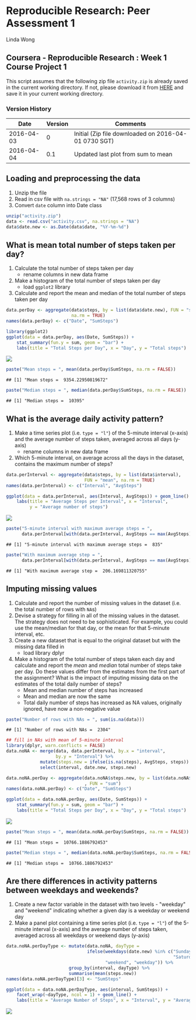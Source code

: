 # Reproducible Research: Peer Assessment 1
Linda Wong  

## Coursera - Reproducible Research : Week 1 Course Project 1
This script assumes that the following zip file `activity.zip` is already saved
in the current working directory.  If not, please download it from [HERE](https://d396qusza40orc.cloudfront.net/repdata%2Fdata%2Factivity.zip) and
save it in your current working directory.

### Version History
Date       | Version | Comments
---------- | ------- | ---------------------------------------------------------
2016-04-03 | 0       | Initial (Zip file downloaded on 2016-04-01 0730 SGT)
2016-04-04 | 0.1     | Updated last plot from sum to mean

## Loading and preprocessing the data
1. Unzip the file
2. Read in csv file with `na.strings = "NA"` (17,568 rows of 3 columns)
3. Convert `date` column into Date class

```r
unzip("activity.zip")
data <- read.csv("activity.csv", na.strings = "NA")
data$date.new <- as.Date(data$date, "%Y-%m-%d")
```


## What is mean total number of steps taken per day?
1. Calculate the total number of steps taken per day
     + rename columns in new data frame
2. Make a histogram of the total number of steps taken per day
     + load `ggplot2` library
3. Calculate and report the mean and median of the total number of steps taken
per day

```r
data.perDay <- aggregate(data$steps, by = list(data$date.new), FUN = "sum",
                         na.rm = TRUE)
names(data.perDay) <- c("Date", "SumSteps")

library(ggplot2)
ggplot(data = data.perDay, aes(Date, SumSteps)) + 
    stat_summary(fun.y = sum, geom = "bar") +
    labs(title = "Total Steps per Day", x = "Day", y = "Total steps")
```

![](PA1_template_files/figure-html/unnamed-chunk-2-1.png)

```r
paste("Mean steps = ", mean(data.perDay$SumSteps, na.rm = FALSE))
```

```
## [1] "Mean steps =  9354.22950819672"
```

```r
paste("Median steps = ", median(data.perDay$SumSteps, na.rm = FALSE))
```

```
## [1] "Median steps =  10395"
```


## What is the average daily activity pattern?
1. Make a time series plot (i.e. `type = "l"`) of the 5-minute interval (x-axis)
and the average number of steps taken, averaged across all days (y-axis)
     + rename columns in new data frame
2. Which 5-minute interval, on average across all the days in the dataset, 
contains the maximum number of steps?

```r
data.perInterval <- aggregate(data$steps, by = list(data$interval),
                              FUN = "mean", na.rm = TRUE)
names(data.perInterval) <- c("Interval", "AvgSteps")

ggplot(data = data.perInterval, aes(Interval, AvgSteps)) + geom_line() +
    labs(title = "Average Steps per Interval", x = "Interval",
         y = "Average number of steps")
```

![](PA1_template_files/figure-html/unnamed-chunk-3-1.png)

```r
paste("5-minute interval with maximum average steps = ",
      data.perInterval[with(data.perInterval, AvgSteps == max(AvgSteps)), 1])
```

```
## [1] "5-minute interval with maximum average steps =  835"
```

```r
paste("With maximum average step = ",
      data.perInterval[with(data.perInterval, AvgSteps == max(AvgSteps)), 2])
```

```
## [1] "With maximum average step =  206.169811320755"
```


## Imputing missing values
1. Calculate and report the number of missing values in the dataset (i.e. the
total number of rows with `NA`s)
2. Devise a strategy for filling in all of the missing values in the dataset.
The strategy does not need to be sophisticated. For example, you could use the
mean/median for that day, or the mean for that 5-minute interval, etc.
3. Create a new dataset that is equal to the original dataset but with the
missing data filled in
     + load library dplyr
4. Make a histogram of the total number of steps taken each day and calculate
and report the *mean* and *median* total number of steps take per day. Do these
values differ from the estimates from the first part of the assignment? What is
the impact of imputing missing data on the estimates of the total daily number
of steps?
     + Mean and median number of steps has increased
     + Mean and median are now the same
     + Total daily number of steps has increased as NA values, originally
     ignored, have now a non-negative value

```r
paste("Number of rows with NAs = ", sum(is.na(data)))
```

```
## [1] "Number of rows with NAs =  2304"
```

```r
## fill in NAs with mean of 5-minute interval
library(dplyr, warn.conflicts = FALSE)
data.noNA <- merge(data, data.perInterval, by.x = "interval", 
                   by.y = "Interval") %>% 
             mutate(steps.new = ifelse(is.na(steps), AvgSteps, steps)) %>%
             select(interval, date.new, steps.new)

data.noNA.perDay <- aggregate(data.noNA$steps.new, by = list(data.noNA$date.new)
                              , FUN = "sum")
names(data.noNA.perDay) <- c("Date", "SumSteps")

ggplot(data = data.noNA.perDay, aes(Date, SumSteps)) + 
    stat_summary(fun.y = sum, geom = "bar") +
    labs(title = "Total Steps per Day", x = "Day", y = "Total steps")
```

![](PA1_template_files/figure-html/unnamed-chunk-4-1.png)

```r
paste("Mean steps = ", mean(data.noNA.perDay$SumSteps, na.rm = FALSE))
```

```
## [1] "Mean steps =  10766.1886792453"
```

```r
paste("Median steps = ", median(data.noNA.perDay$SumSteps, na.rm = FALSE))
```

```
## [1] "Median steps =  10766.1886792453"
```


## Are there differences in activity patterns between weekdays and weekends?
1. Create a new factor variable in the dataset with two levels - "weekday" and
"weekend" indicating whether a given day is a weekday or weekend day
2. Make a panel plot containing a time series plot (i.e. `type = "l"`) of the
5-minute interval (x-axis) and the average number of steps taken, averaged
across all weekdays or weekend days (y-axis)

```r
data.noNA.perDayType <- mutate(data.noNA, dayType = 
                               ifelse(weekdays(date.new) %in% c("Sunday",
                                                                "Saturday"),
                                      "weekend", "weekday")) %>%
                        group_by(interval, dayType) %>%
                        summarise(mean(steps.new))
names(data.noNA.perDayType)[3] <- "SumSteps"

ggplot(data = data.noNA.perDayType, aes(interval, SumSteps)) + 
    facet_wrap(~dayType, ncol = 1) + geom_line() +
    labs(title = "Average Number of Steps", x = "Interval", y = "Average Steps")
```

![](PA1_template_files/figure-html/unnamed-chunk-5-1.png)
